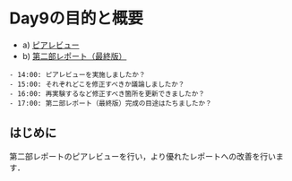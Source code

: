 # Day9の目的と概要

- a) [ピアレビュー](../../report/peer_review "ピアレビュー")
- b) [第二部レポート（最終版）](../../report/report "第二部レポート（最終版）")

```{admonition} 本日の進捗確認チェックリスト
- 14:00: ピアレビューを実施しましたか？
- 15:00: それぞれどこを修正すべきか議論しましたか？
- 16:00: 再実験するなど修正すべき箇所を更新できましたか？
- 17:00: 第二部レポート（最終版）完成の目途はたちましたか？
```

## はじめに

第二部レポートのピアレビューを行い，より優れたレポートへの改善を行います．

